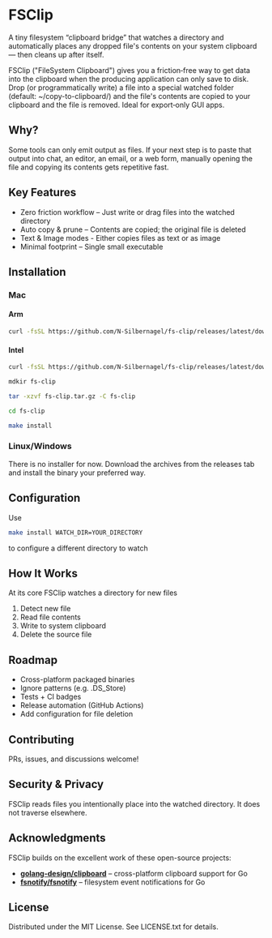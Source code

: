 # FSClip

A tiny filesystem “clipboard bridge” that watches a directory and automatically places any dropped file's contents on your system clipboard — then cleans up after itself.


FSClip ("FileSystem Clipboard") gives you a friction‑free way to get data into the clipboard when the producing application can only save to disk. Drop (or programmatically write) a file into a special watched folder (default: ~/copy-to-clipboard/) and the file's contents are copied to your clipboard and the file is removed. Ideal for export‑only GUI apps.

## Why?

Some tools can only emit output as files. If your next step is to paste that output into chat, an editor, an email, or a web form, manually opening the file and copying its contents gets repetitive fast.

## Key Features
* Zero friction workflow – Just write or drag files into the watched directory
* Auto copy & prune – Contents are copied; the original file is deleted
* Text & Image modes - Either copies files as text or as image
* Minimal footprint – Single small executable

## Installation
### Mac
#### Arm
```bash
curl -fsSL https://github.com/N-Silbernagel/fs-clip/releases/latest/download/fs-clip_Darwin_arm64.tar.gz -o fs-clip.tar.gz
```
#### Intel
```bash
curl -fsSL https://github.com/N-Silbernagel/fs-clip/releases/latest/download/fs-clip_Darwin_x86_64.tar.gz -o fs-clip.tar.gz
```

```bash
mdkir fs-clip
```

```bash
tar -xzvf fs-clip.tar.gz -C fs-clip
```

```bash
cd fs-clip
```

```bash
make install
```

### Linux/Windows
There is no installer for now. Download the archives from the releases tab and install the binary your preferred way.

## Configuration

Use 
```bash
make install WATCH_DIR=YOUR_DIRECTORY
``` 
to configure a different directory to watch

## How It Works

At its core FSClip watches a directory for new files
1. Detect new file
2. Read file contents
3. Write to system clipboard
4. Delete the source file

## Roadmap
* Cross-platform packaged binaries
* Ignore patterns (e.g. .DS_Store)
* Tests + CI badges
* Release automation (GitHub Actions)
* Add configuration for file deletion

## Contributing

PRs, issues, and discussions welcome!

## Security & Privacy

FSClip reads files you intentionally place into the watched directory. It does not traverse elsewhere.

## Acknowledgments

FSClip builds on the excellent work of these open-source projects:

- **[golang-design/clipboard](https://github.com/golang-design/clipboard)** – cross-platform clipboard support for Go
- **[fsnotify/fsnotify](https://github.com/fsnotify/fsnotify)** – filesystem event notifications for Go

## License

Distributed under the MIT License. See LICENSE.txt for details.
